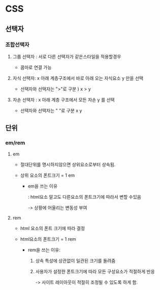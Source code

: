 # CSS

## 선택자

### 조합선택자

1. 그룹 선택자 : 서로 다른 선택자가 같은스타일을 적용할경우
   - 콤마로 연결 가능
2. 자식 선택자: x 아래 계층구조에서 바로 아래 오는 자식요소 y 만을 선택
   - 선택자와 선택자는 ">"로 구분 ) x > y

3. 자손 선택자 : x 아래 계층 구조에서 모든 자손 y 를 선택
   - 선택자와 선택자는 " "로 구분 x y

## 단위

### em/rem

1. em
   - 절대단위를 명시하지않으면 상위요소로부터 상속됨.

   - 상위 요소의 폰트크기 = 1 em

     - em을 쓰는 이유

       : html요소 말고도 다른요소의 폰트크기에 따라서 변할 수있음

       -> 상황에 어울리는 변동성 부여

       
2. rem
   - html 요소의 폰트 크기에 따라 결정

   - html요소의 폰트크기 = 1 rem

     - rem을 쓰는 이유:

       1. 상속 특성에 상관없이 일관된 크기를 돌려줌

       2. 사용자가 설정한 폰트크기에 따라 모든 구성요소가 적절하게 반응

          -> 사이트 레이아웃이 적절히 조정될 수 있도록 하게 함.

#### 